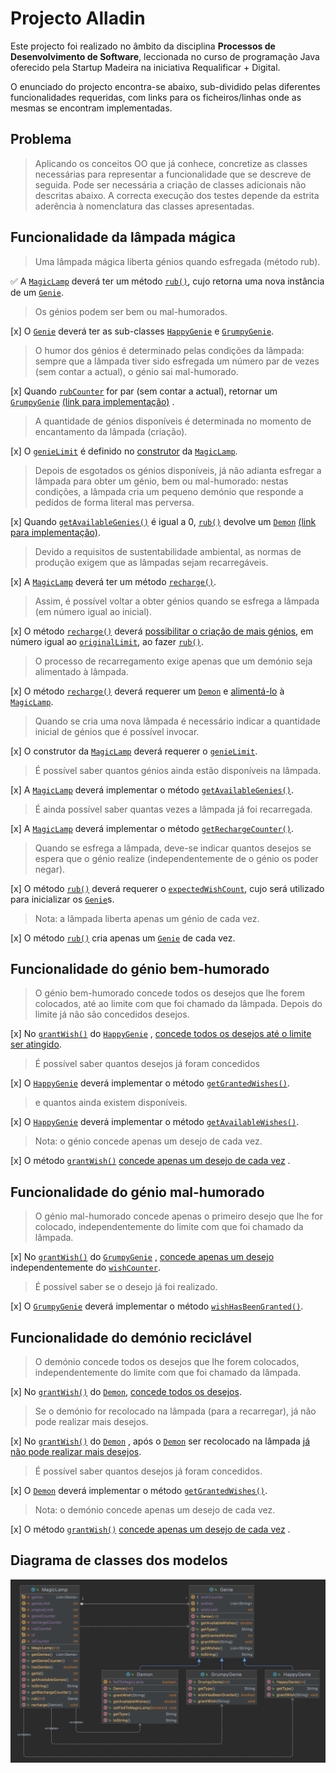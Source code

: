 # Projecto Alladin

Este projecto foi realizado no âmbito da disciplina **Processos de Desenvolvimento de Software**, leccionada no curso de
programação Java oferecido pela Startup Madeira na iniciativa Requalificar + Digital.

O enunciado do projecto encontra-se abaixo, sub-dividido pelas diferentes funcionalidades requeridas, com links para os
ficheiros/linhas onde as mesmas se encontram implementadas.

## Problema

> Aplicando os conceitos OO que já conhece, concretize as classes necessárias para representar a funcionalidade que se descreve de seguida. Pode ser necessária a criação de classes adicionais não descritas abaixo. A correcta execução dos testes depende da estrita aderência à nomenclatura das classes apresentadas.

## Funcionalidade da lâmpada mágica

> Uma lâmpada mágica liberta génios quando esfregada (método rub).

:white_check_mark: A [`MagicLamp`](/src/models/MagicLamp.java) deverá ter um método [`rub()`](/src/models/MagicLamp.java#L75), cujo
retorna uma nova instância de um [`Genie`](/src/models/Genie.java).

> Os génios podem ser bem ou mal-humorados.

[x] O [`Genie`](/src/models/Genie.java) deverá ter as sub-classes [`HappyGenie`](/src/models/HappyGenie.java)
e [`GrumpyGenie`](/src/models/GrumpyGenie.java).

> O humor dos génios é determinado pelas condições da lâmpada: sempre que a lâmpada tiver sido esfregada um número par de vezes (sem contar a actual), o génio sai mal-humorado.

[x] Quando [`rubCounter`](/src/models/MagicLamp.java#L41) for par (sem contar a actual), retornar
um [`GrumpyGenie`](/src/models/GrumpyGenie.java) [(link para implementação)](/src/models/MagicLamp.java#L83)
.

> A quantidade de génios disponíveis é determinada no momento de encantamento da lâmpada (criação).

[x] O [`genieLimit`](/src/models/MagicLamp.java#L14) é definido no [construtor](/src/models/MagicLamp.java#L58)
da [`MagicLamp`](/src/models/MagicLamp.java).

> Depois de esgotados os génios disponíveis, já não adianta esfregar a lâmpada para obter um génio, bem ou mal-humorado: nestas condições, a lâmpada cria um pequeno demónio que responde a pedidos de forma literal mas perversa.

[x] Quando [`getAvailableGenies()`](/src/models/MagicLamp.java#L134) é igual a
0, [`rub()`](/src/models/MagicLamp.java#L75) devolve
um [`Demon`](/src/models/Demon.java) [(link para implementação)](/src/models/MagicLamp.java#L76).

> Devido a requisitos de sustentabilidade ambiental, as normas de produção exigem que as lâmpadas sejam recarregáveis.

[x] A [`MagicLamp`](/src/models/MagicLamp.java) deverá ter um método [`recharge()`](/src/models/MagicLamp.java#L103).

> Assim, é possível voltar a obter génios quando se esfrega a lâmpada (em número igual ao inicial).

[x] O método [`recharge()`](/src/models/MagicLamp.java#L103)
deverá [possibilitar o criação de mais génios](/src/models/MagicLamp.java#L105), em número igual
ao [`originalLimit`](/src/models/MagicLamp.java#L26), ao fazer [`rub()`](/src/models/MagicLamp.java#L75).

> O processo de recarregamento exige apenas que um demónio seja alimentado à lâmpada.

[x] O método [`recharge()`](/src/models/MagicLamp.java#L103) deverá requerer um [`Demon`](/src/models/Demon.java)
e [alimentá-lo](/src/models/MagicLamp.java#L106)
à [`MagicLamp`](/src/models/MagicLamp.java).

> Quando se cria uma nova lâmpada é necessário indicar a quantidade inicial de génios que é possível invocar.

[x] O construtor da [`MagicLamp`](/src/models/MagicLamp.java) deverá requerer
o [`genieLimit`](/src/models/MagicLamp.java#L58).

> É possível saber quantos génios ainda estão disponíveis na lâmpada.

[x] A [`MagicLamp`](/src/models/MagicLamp.java) deverá implementar o
método [`getAvailableGenies()`](/src/models/MagicLamp.java#L134).

> É ainda possível saber quantas vezes a lâmpada já foi recarregada.

[x] A [`MagicLamp`](/src/models/MagicLamp.java) deverá implementar o
método [`getRechargeCounter()`](/src/models/MagicLamp.java#L146).

> Quando se esfrega a lâmpada, deve-se indicar quantos desejos se espera que o génio realize (independentemente de o génio os poder negar).

[x] O método [`rub()`](/src/models/MagicLamp.java#L75) deverá requerer
o [`expectedWishCount`](/src/models/MagicLamp.java#L75), cujo será utilizado para inicializar
os [`Genie`](/src/models/Genie.java)s.

> Nota: a lâmpada liberta apenas um génio de cada vez.

[x] O método [`rub()`](/src/models/MagicLamp.java#L75) cria apenas um [`Genie`](/src/models/Genie.java) de cada vez.

## Funcionalidade do génio bem-humorado

> O génio bem-humorado concede todos os desejos que lhe forem colocados, até ao limite com que foi chamado da lâmpada. Depois do limite já não são concedidos desejos.

[x] No [`grantWish()`](/src/models/HappyGenie.java#L31)
do [`HappyGenie`](/src/models/HappyGenie.java)
, [concede todos os desejos até o limite ser atingido](/src/models/HappyGenie.java#L32).

> É possível saber quantos desejos já foram concedidos

[x] O [`HappyGenie`](/src/models/HappyGenie.java) deverá implementar o
método [`getGrantedWishes()`](/src/models/Genie.java#L74).

> e quantos ainda existem disponíveis.

[x] O [`HappyGenie`](/src/models/HappyGenie.java) deverá implementar o
método [`getAvailableWishes()`](/src/models/Genie.java#L56).

> Nota: o génio concede apenas um desejo de cada vez.

[x] O
método [`grantWish()`](/src/models/HappyGenie.java#L31) [concede apenas um desejo de cada vez](/src/models/HappyGenie.java#L31)
.

## Funcionalidade do génio mal-humorado

> O génio mal-humorado concede apenas o primeiro desejo que lhe for colocado, independentemente do limite com que foi chamado da lâmpada.

[x] No [`grantWish()`](/src/models/GrumpyGenie.java#L31)
do [`GrumpyGenie`](/src/models/GrumpyGenie.java)
, [concede apenas um desejo](/src/models/GrumpyGenie.java#L31) independentemente
do [`wishCounter`](/src/models/Genie.java#L21).

> É possível saber se o desejo já foi realizado.

[x] O [`GrumpyGenie`](/src/models/GrumpyGenie.java) deverá implementar o
método [`wishHasBeenGranted()`](/src/models/GrumpyGenie.java#L46).

## Funcionalidade do demónio reciclável

> O demónio concede todos os desejos que lhe forem colocados, independentemente do limite com que foi chamado da lâmpada.

[x] No [`grantWish()`](/src/models/Demon.java#L51)
do [`Demon`](/src/models/Demon.java), [concede todos os desejos](/src/models/Demon.java#L52).

> Se o demónio for recolocado na lâmpada (para a recarregar), já não pode realizar mais desejos.

[x] No [`grantWish()`](/src/models/Demon.java#L51)
do [`Demon`](/src/models/Demon.java)
, após o [`Demon`](/src/models/Demon.java) ser recolocado na
lâmpada [já não pode realizar mais desejos](/src/models/Demon.java#L52).

> É possível saber quantos desejos já foram concedidos.

[x] O [`Demon`](/src/models/Demon.java) deverá implementar o método [`getGrantedWishes()`](/src/models/Genie.java#L74).

> Nota: o demónio concede apenas um desejo de cada vez.

[x] O
método [`grantWish()`](/src/models/Demon.java#L51) [concede apenas um desejo de cada vez](/src/models/Demon.java#L51)
.

## Diagrama de classes dos modelos

![Diagrama de classes dos modelos](/src/resources/models.png "Diagrama de classes dos modelos")
